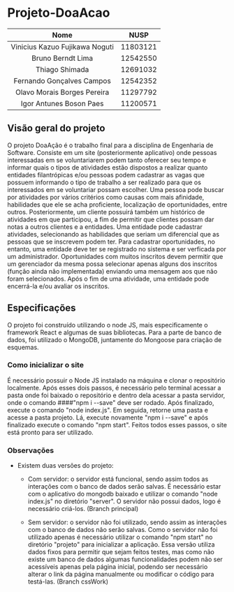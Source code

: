 # Projeto-DoaAcao
 
|             Nome              | NUSP    |
|:-----------------------------:|:-------:|
|Vinicius Kazuo Fujikawa Noguti | 11803121|
|Bruno Berndt Lima              | 12542550|
|Thiago Shimada                 | 12691032|
|Fernando Gonçalves Campos      | 12542352|
|Olavo Morais Borges Pereira    | 11297792|
|Igor Antunes Boson Paes        | 11200571|

## Visão geral do projeto
 O projeto DoaAção é o trabalho final para a disciplina de Engenharia de Software. Consiste em um site (posteriormente aplicativo) onde pessoas interessadas em se voluntariarem podem tanto oferecer seu tempo e informar quais o tipos de atividades estão dispostos a realizar quanto entidades filantrópicas e/ou pessoas podem cadastrar as vagas que possuem informando o tipo de trabalho a ser realizado para que os interessados em se voluntariar possam escolher.
 Uma pessoa pode buscar por atividades por vários critérios como causas com mais afinidade, habilidades que ele se acha proficiente, localização de oportunidades, entre outros. Posteriormente, um cliente possuirá também um histórico de atividades em que participou, a fim de permitir que clientes possam dar notas a outros clientes e a entidades.
 Uma entidade pode cadastrar atividades, selecionando as habilidades que seriam um diferencial que as pessoas que se inscrevem podem ter. Para cadastrar oportunidades, no entanto, uma entidade deve ter se registrado no sistema e ser verficada por um administrador. Oportunidades com muitos inscritos devem permitir que um gerenciador da mesma possa selecionar apenas alguns dos inscritos (função ainda não implementada) enviando uma mensagem aos que não foram selecionados. Após o fim de uma atividade, uma entidade pode encerrá-la e/ou avaliar os inscritos.

## Especificações
 O projeto foi construído utilizando o node JS, mais especificamente o framework React e algumas de suas bibliotecas. Para a parte de banco de dados, foi utilizado o MongoDB, juntamente do Mongoose para criação de esquemas.

### Como inicializar o site
 É necessário possuir o Node JS instalado na máquina e clonar o repositório localmente. Após esses dois passos, é necessário pelo terminal acessar a pasta onde foi baixado o repositório e dentro dela acessar a pasta servidor, onde o comando 
 ####"npm i --save" 
 deve ser rodado. Após finalizado, execute o comando "node index.js". Em seguida, retorne uma pasta e acesse a pasta projeto. Lá, execute novamente "npm i --save" e após finalizado execute o comando "npm start". Feitos todos esses passos, o site está pronto para ser utilizado.

### Observações
- Existem duas versões do projeto:
  
  - Com servidor: o servidor está funcional, sendo assim todos as interações com o banco de dados serão salvas. É necessário estar com o aplicativo do mongodb baixado e utilizar o comando "node index.js" no diretório "server". O servidor não possui dados, logo é necessário criá-los. (Branch principal)

  - Sem servidor: o servidor não foi utilizado, sendo assim as interações com o banco de dados não serão salvas. Como o servidor não foi utilizado apenas é necessário utilizar o comando "npm start" no diretório "projeto" para inicializar a aplicação. Essa versão utiliza dados fixos para permitir que sejam feitos testes, mas como não existe um banco de dados algumas funcionalidades podem não ser acessíveis apenas pela página inicial, podendo ser necessário alterar o link da página manualmente ou modificar o código para testá-las. (Branch cssWork)
